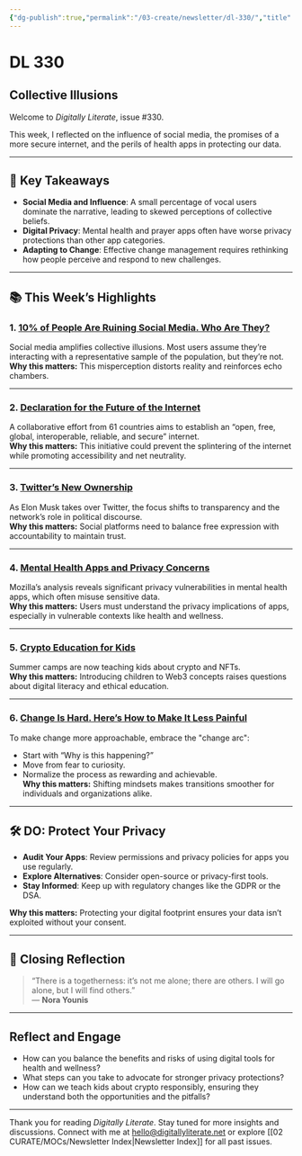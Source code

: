 ```yaml
---
{"dg-publish":true,"permalink":"/03-create/newsletter/dl-330/","title":"Collective Illusions","tags":["apps","data","futures","health","privacy","security","social-media","twitter"]}
---
```



# DL 330

## Collective Illusions  

Welcome to _Digitally Literate_, issue #330.  

This week, I reflected on the influence of social media, the promises of a more secure internet, and the perils of health apps in protecting our data.  

---

## 🔖 Key Takeaways  

- **Social Media and Influence**: A small percentage of vocal users dominate the narrative, leading to skewed perceptions of collective beliefs.  
- **Digital Privacy**: Mental health and prayer apps often have worse privacy protections than other app categories.  
- **Adapting to Change**: Effective change management requires rethinking how people perceive and respond to new challenges.  

---

## 📚 This Week’s Highlights  

### 1. **[10% of People Are Ruining Social Media. Who Are They?](https://www.youtube.com/watch?v=_U6mIdVqktk)**  
Social media amplifies collective illusions. Most users assume they’re interacting with a representative sample of the population, but they’re not.  
**Why this matters:** This misperception distorts reality and reinforces echo chambers.  

---

### 2. **[Declaration for the Future of the Internet](https://www.theverge.com/2022-04-28/23046652/declaration-for-the-future-of-the-internet-eu-us-regulation-commitment-announced)**  
A collaborative effort from 61 countries aims to establish an “open, free, global, interoperable, reliable, and secure” internet.  
**Why this matters:** This initiative could prevent the splintering of the internet while promoting accessibility and net neutrality.  

---

### 3. **[Twitter’s New Ownership](https://www.eff.org/deeplinks/2022/04/twitter-has-new-owner-heres-what-he-should-do)**  
As Elon Musk takes over Twitter, the focus shifts to transparency and the network’s role in political discourse.  
**Why this matters:** Social platforms need to balance free expression with accountability to maintain trust.  

---

### 4. **[Mental Health Apps and Privacy Concerns](https://www.theverge.com/2022-05-02/23045250/mozilla-mental-health-app-privacy-analysis)**  
Mozilla’s analysis reveals significant privacy vulnerabilities in mental health apps, which often misuse sensitive data.  
**Why this matters:** Users must understand the privacy implications of apps, especially in vulnerable contexts like health and wellness.  

---

### 5. **[Crypto Education for Kids](https://www.vox.com/the-goods/23020971/crypto-kids-nfts-web3-education-summer-camp)**  
Summer camps are now teaching kids about crypto and NFTs.  
**Why this matters:** Introducing children to Web3 concepts raises questions about digital literacy and ethical education.  

---

### 6. **[Change Is Hard. Here’s How to Make It Less Painful](https://hbr.org/2022/04/change-is-hard-heres-how-to-make-it-less-painful)**  
To make change more approachable, embrace the "change arc":  
- Start with “Why is this happening?”  
- Move from fear to curiosity.  
- Normalize the process as rewarding and achievable.  
**Why this matters:** Shifting mindsets makes transitions smoother for individuals and organizations alike.  

---

## 🛠️ DO: Protect Your Privacy  

- **Audit Your Apps**: Review permissions and privacy policies for apps you use regularly.  
- **Explore Alternatives**: Consider open-source or privacy-first tools.  
- **Stay Informed**: Keep up with regulatory changes like the GDPR or the DSA.  

**Why this matters:** Protecting your digital footprint ensures your data isn’t exploited without your consent.  

---

## 🌟 Closing Reflection  

> “There is a togetherness: it’s not me alone; there are others. I will go alone, but I will find others.”  
> — **Nora Younis**

---

## Reflect and Engage  

- How can you balance the benefits and risks of using digital tools for health and wellness?  
- What steps can you take to advocate for stronger privacy protections?  
- How can we teach kids about crypto responsibly, ensuring they understand both the opportunities and the pitfalls?  

---

Thank you for reading _Digitally Literate_. Stay tuned for more insights and discussions. Connect with me at [hello@digitallyliterate.net](mailto:hello@digitallyliterate.net) or explore [[02 CURATE/MOCs/Newsletter Index\|Newsletter Index]] for all past issues.  
